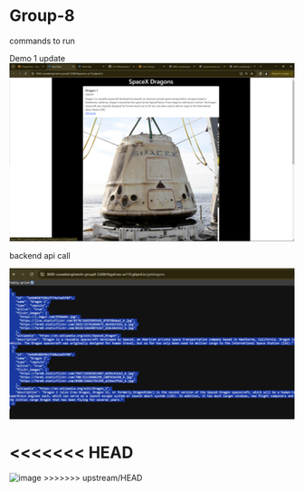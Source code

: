 # Group-8


commands to run 

Demo 1 update
![alt text](image.png)

backend api call

![alt text](image-1.png)


<<<<<<< HEAD
=======
<img width="981" alt="image" src="https://github.com/CSU-WebEngineering-Spr24/Group-8/assets/126946945/0788fc3e-b028-4b3d-864e-2aea620aa25f">
>>>>>>> upstream/HEAD
